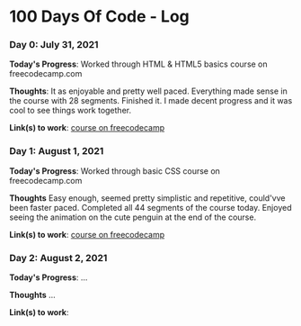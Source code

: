 # 100 Days Of Code - Log

### Day 0: July 31, 2021

**Today's Progress**: Worked through HTML & HTML5 basics course on freecodecamp.com

**Thoughts**: It as enjoyable and pretty well paced. Everything made sense in the course with 28 segments. Finished it. I made decent progress and it was cool to see things work together.

**Link(s) to work**: [course on freecodecamp](https://www.freecodecamp.org/learn/responsive-web-design/#basic-html-and-html5)


### Day 1: August 1, 2021

**Today's Progress**: Worked through basic CSS course on freecodecamp.com

**Thoughts** Easy enough, seemed pretty simplistic and repetitive, could'vve been faster paced. Completed all 44 segments of the course today. Enjoyed seeing the animation on the cute penguin at the end of the course.

**Link(s) to work**: [course on freecodecamp](https://www.freecodecamp.org/learn/responsive-web-design/#basic-css)


### Day 2: August 2, 2021

**Today's Progress**: ...

**Thoughts** ...

**Link(s) to work**:
